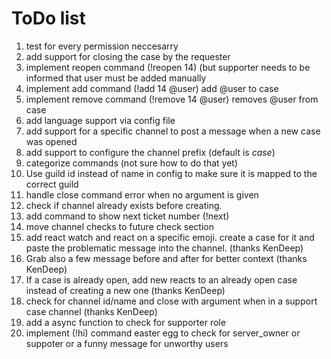 # ToDo list
1. test for every permission neccesarry
1. add support for closing the case by the requester
1. implement reopen command (!reopen 14) (but supporter needs to be informed that user must be added manually
1. implement add command (!add 14 @user) add @user to case
1. implement remove command (!remove 14 @user) removes @user from case
1. add language support via config file
1. add support for a specific channel to post a message when a new case was opened
1. add support to configure the channel prefix (default is *case*)
1. categorize commands (not sure how to do that yet)
1. Use guild id instead of name in config to make sure it is mapped to the correct guild
1. handle close command error when no argument is given
1. check if channel already exists before creating.
1. add command to show next ticket number (!next)
1. move channel checks to future check section
1. add react watch and react on a specific emoji. create a case for it and paste the problematic message into the channel. (thanks KenDeep)
1. Grab also a few message before and after for better context (thanks KenDeep)
1. If a case is already open, add new reacts to an already open case instead of creating a new one (thanks KenDeep)
1. check for channel id/name and close with argument when in a support case channel (thanks KenDeep)
1. add a async function to check for supporter role
1. implement (!hi) command easter egg to check for server\_owner or suppoter or a funny message for unworthy users
